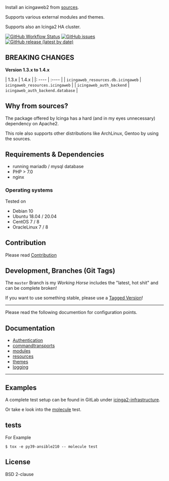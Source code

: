 
Install an icingaweb2 from [sources](https://github.com/Icinga/icingaweb2).

Supports various external modules and themes.

Supports also an Icinga2 HA cluster.


[![GitHub Workflow Status](https://img.shields.io/github/workflow/status/bodsch/ansible-icingaweb2/CI)][ci]
[![GitHub issues](https://img.shields.io/github/issues/bodsch/ansible-icingaweb2)][issues]
[![GitHub release (latest by date)](https://img.shields.io/github/v/release/bodsch/ansible-icingaweb2)][releases]

[ci]: https://github.com/bodsch/ansible-icingaweb2/actions
[issues]: https://github.com/bodsch/ansible-icingaweb2/issues?q=is%3Aopen+is%3Aissue
[releases]: https://github.com/bodsch/ansible-icingaweb2/releases


## BREAKING CHANGES

**Version 1.3.x to 1.4.x**

| 1.3.x | 1.4.x |
|: ---- | :---- |
| `icingaweb_resources.db.icingaweb` | `icingaweb_resources.icingaweb` |
| `icingaweb_auth_backend`           | `icingaweb_auth_backend.database` |


## Why from sources?

The package offered by Icinga has a hard (and in my eyes unnecessary) dependency on Apache2.

This role also supports other distributions like ArchLinux, Gentoo by using the sources.

## Requirements & Dependencies

 - running mariadb / mysql database
 - PHP > 7.0
 - nginx

### Operating systems

Tested on

* Debian 10
* Ubuntu 18.04 / 20.04
* CentOS 7 / 8
* OracleLinux 7 / 8

## Contribution

Please read [Contribution](CONTRIBUTING.md)

## Development,  Branches (Git Tags)

The `master` Branch is my *Working Horse* includes the "latest, hot shit" and can be complete broken!

If you want to use something stable, please use a [Tagged Version](https://github.com/bodsch/ansible-icingaweb2/tags)!

---

Please read the following documention for configuration points.


## Documentation

- [Authentication](doc/athentication.md)
- [commandtransports](doc/commandtransports.md)
- [modules](doc/modules.md)
- [resources](doc/resources.md)
- [themes](doc/themes.md)
- [logging](doc/logging.md)

---

## Examples

A complete test setup can be found in GitLab under [icinga2-infrastructure](https://gitlab.com/icinga2-infrastructure/deployment).

Or take e look into the [molecule](molecule/defaults/converge.yml) test.


## tests

For Example

```
$ tox -e py39-ansible210 -- molecule test
```

## License

BSD 2-clause
